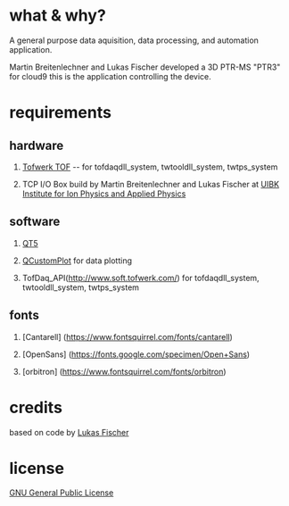 # what & why?

A general purpose data aquisition, data processing, and automation application.

Martin Breitenlechner and Lukas Fischer developed a 3D PTR-MS "PTR3" for cloud9 this is the application controlling the device.


# requirements

## hardware

1) [Tofwerk TOF](http://www.tofwerk.com/) -- for tofdaqdll_system, twtooldll_system, twtps_system

2) TCP I/O Box build by Martin Breitenlechner and Lukas Fischer at [UIBK Institute for Ion Physics and Applied Physics](http://www.uibk.ac.at/ionen-angewandte-physik/)


## software

1) [QT5](http://www.qt.io/)

2) [QCustomPlot](http://www.qcustomplot.com/) for data plotting

3) TofDaq_API(http://www.soft.tofwerk.com/) for tofdaqdll_system, twtooldll_system, twtps_system

## fonts

1) [Cantarell] (https://www.fontsquirrel.com/fonts/cantarell)

2) [OpenSans] (https://fonts.google.com/specimen/Open+Sans)

3) [orbitron] (https://www.fontsquirrel.com/fonts/orbitron)

# credits

based on code by [Lukas Fischer](https://github.com/lukasfischer83)

# license

[GNU General Public License](https://www.gnu.org/licenses/gpl.txt)

